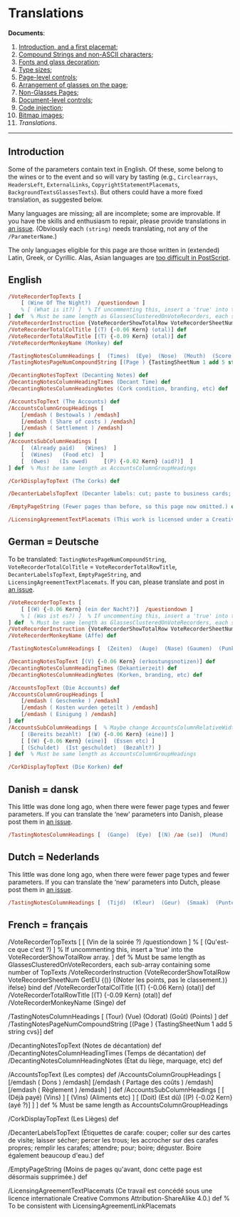 # Translations

**Documents**: 
1.  [Introduction, and a first placemat](introduction_first_placemat.md);  
2.  [Compound Strings and non-ASCII characters](compound_strings_characters.md);  
3.  [Fonts and glass decoration](fonts_glasses_decoration.md);  
4.  [Type sizes](type_sizes.md);  
5.  [Page-level controls](page_level.md);  
6.  [Arrangement of glasses on the page](PackingStyles.md);  
7.  [Non-Glasses Pages](not_glasses.md);  
8.  [Document-level controls](document.md);  
9.  [Code injection](code_injection.md);  
10. [Bitmap images](bitmap_images.md);
11. *Translations*.

----

## Introduction

Some of the parameters contain text in English. 
Of these, some belong to the wines or to the event and so will vary by tasting (e.g., `Circlearrays`, `HeadersLeft`, `ExternalLinks`, `CopyrightStatementPlacemats`, `BackgroundTextsGlassesTexts`). 
But others could have a more fixed translation, as suggested below.

Many languages are missing; all are incomplete; some are improvable. 
If you have the skills and enthusiasm to repair, please provide translations in [an issue](http://github.com/jdaw1/placemat/issues). 
(Obviously each `(string)` needs translating, not any of the `/ParameterName`.)

The only languages eligible for this page are those written in (extended) Latin, Greek, or Cyrillic. 
Alas, Asian languages are [too difficult in PostScript](http://groups.google.com/g/comp.lang.postscript/c/ktoR1NrLsEc/m/UjOyVOfyPKwJ).

## English

```PostScript
/VoteRecorderTopTexts [
	[ (Wine Of The Night?)  /questiondown ]
	% [ (What is it?) ]  % If uncommenting this, insert a 'true' into the VoteRecorderShowTotalRow array.
] def  % Must be same length as GlassesClusteredOnVoteRecorders, each sub-array containing some number of TopTexts
/VoteRecorderInstruction {VoteRecorderShowTotalRow VoteRecorderSheetNum GetEU {()} {(Record points, not rank.)} ifelse} bind def
/VoteRecorderTotalColTitle [(T) {-0.06 Kern} (otal)] def
/VoteRecorderTotalRowTitle [(T) {-0.09 Kern} (otal)] def
/VoteRecorderMonkeyName (Monkey) def

/TastingNotesColumnHeadings [  (Times)  (Eye)  (Nose)  (Mouth)  (Score)  ] def
/TastingNotesPageNumCompoundString [(Page ) {TastingSheetNum 1 add 5 string cvs}] def

/DecantingNotesTopText (Decanting Notes) def
/DecantingNotesColumnHeadingTimes (Decant Time) def
/DecantingNotesColumnHeadingNotes (Cork condition, branding, etc) def

/AccountsTopText (The Accounts) def
/AccountsColumnGroupHeadings [
	[/emdash ( Bestowals ) /emdash]
	[/emdash ( Share of costs ) /emdash]
	[/emdash ( Settlement ) /emdash]
] def
/AccountsSubColumnHeadings [
	[  (Already paid)   (Wines)  ]
	[  (Wines)   (Food etc)  ]
	[  (Owes)   (Is owed)     [(P) {-0.02 Kern} (aid?)]  ]
] def  % Must be same length as AccountsColumnGroupHeadings

/CorkDisplayTopText (The Corks) def

/DecanterLabelsTopText (Decanter labels: cut; paste to business cards; allow to dry; punch holes; hang on clean decanters; fill decanters; wait; pour; drink; enjoy. Also drink plenty of water.) def

/EmptyPageString (Fewer pages than before, so this page now omitted.) def

/LicensingAgreementTextPlacemats (This work is licensed under a Creative Commons Attribution-ShareAlike 4.0 International Licence.) def  % To be consistent with LicensingAgreementLinkPlacemats
```

## German = Deutsche

To be translated: `TastingNotesPageNumCompoundString`, `VoteRecorderTotalColTitle` = `VoteRecorderTotalRowTitle`, `DecanterLabelsTopText`, `EmptyPageString`, and `LicensingAgreementTextPlacemats`. 
If you can, please translate and post in [an issue](http://github.com/jdaw1/placemat/issues).

```PostScript
/VoteRecorderTopTexts [
	[ [(W) {-0.06 Kern} (ein der Nacht?)]  /questiondown ]
	% [ (Was ist es?) ]  % If uncommenting this, insert a 'true' into the VoteRecorderShowTotalRow array.
] def  % Must be same length as GlassesClusteredOnVoteRecorders, each sub-array containing some number of TopTexts
/VoteRecorderInstruction {VoteRecorderShowTotalRow VoteRecorderSheetNum GetEU {()} {(Rekordpunkte, nicht Rang.)} ifelse} bind def
/VoteRecorderMonkeyName (Affe) def

/TastingNotesColumnHeadings [  (Zeiten)  (Auge)  (Nase) (Gaumen)  (Punkte)  ] def

/DecantingNotesTopText [(V) {-0.06 Kern} (erkostungsnotizen)] def
/DecantingNotesColumnHeadingTimes (Dekantierzeit) def
/DecantingNotesColumnHeadingNotes (Korken, branding, etc) def

/AccountsTopText (Die Accounts) def
/AccountsColumnGroupHeadings [
	[/emdash ( Geschenke ) /emdash]
	[/emdash ( Kosten wurden geteilt ) /emdash]
	[/emdash ( Einigung ) /emdash]
] def
/AccountsSubColumnHeadings [  % Maybe change AccountsColumnRelativeWidths
	[ (Bereits bezahlt)  [(W) {-0.06 Kern} (eine)] ]
	[ [(W) {-0.06 Kern} (eine)]  (Essen etc) ]
	[ (Schuldet)  (Ist geschuldet)  (Bezahlt?) ]
] def  % Must be same length as AccountsColumnGroupHeadings

/CorkDisplayTopText (Die Korken) def
```

## Danish = dansk

This little was done long ago, when there were fewer page types and fewer parameters. 
If you can translate the &lsquo;new&rsquo; parameters into Danish, please post them in [an issue](http://github.com/jdaw1/placemat/issues).

```PostScript
/TastingNotesColumnHeadings [  (Gange)  (Eye)  [(N) /ae (se)]  (Mund)  (Score)  ] def
```


## Dutch = Nederlands

This little was done long ago, when there were fewer page types and fewer parameters. 
If you can translate the &lsquo;new&rsquo; parameters into Dutch, please post them in [an issue](http://github.com/jdaw1/placemat/issues).

```PostScript
/TastingNotesColumnHeadings [  (Tijd)  (Kleur)  (Geur)  (Smaak)  (Punten)  ] def
```


## French = français

/VoteRecorderTopTexts [
	[ (Vin de la soirée ?)  /questiondown ]
	% [ (Qu'est-ce que c'est ?) ]  % If uncommenting this, insert a 'true' into the VoteRecorderShowTotalRow array.
] def  % Must be same length as GlassesClusteredOnVoteRecorders, each sub-array containing some number of TopTexts
/VoteRecorderInstruction {VoteRecorderShowTotalRow VoteRecorderSheetNum GetEU {()} {(Noter les points, pas le classement.)} ifelse} bind def
/VoteRecorderTotalColTitle [(T) {-0.06 Kern} (otal)] def
/VoteRecorderTotalRowTitle [(T) {-0.09 Kern} (otal)] def
/VoteRecorderMonkeyName (Singe) def

/TastingNotesColumnHeadings [  (Tour)  (Vue)  (Odorat) (Goût)  (Points)  ] def
/TastingNotesPageNumCompoundString [(Page ) {TastingSheetNum 1 add 5 string cvs}] def

/DecantingNotesTopText (Notes de décantation) def
/DecantingNotesColumnHeadingTimes (Temps de décantation) def
/DecantingNotesColumnHeadingNotes (État du liège, marquage, etc) def

/AccountsTopText (Les comptes) def
/AccountsColumnGroupHeadings [
	[/emdash ( Dons ) /emdash]
	[/emdash ( Partage des coûts ) /emdash]
	[/emdash ( Règlement ) /emdash]
] def
/AccountsSubColumnHeadings [
	[  (Déjà payé)   (Vins)  ]
	[  (Vins)   (Aliments etc)  ]
	[  (Doit)   (Est dû)     [(P) {-0.02 Kern} (ayé ?)]  ]
] def  % Must be same length as AccountsColumnGroupHeadings

/CorkDisplayTopText (Les Lièges) def

/DecanterLabelsTopText (Étiquettes de carafe: couper; coller sur des cartes de visite; laisser sécher; percer les trous; les accrocher sur des carafes propres; remplir les carafes; attendre; pour; boire; déguster. Boire également beaucoup d'eau.) def

/EmptyPageString (Moins de pages qu'avant, donc cette page est désormais supprimée.) def

/LicensingAgreementTextPlacemats (Ce travail est concédé sous une licence internationale Creative Commons Attribution-ShareAlike 4.0.) def  % To be consistent with LicensingAgreementLinkPlacemats
